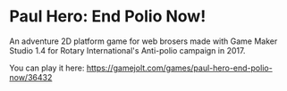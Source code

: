 # Paul Hero: End Polio Now!

An adventure 2D platform game for web brosers made with Game Maker Studio 1.4 for Rotary International's Anti-polio campaign in 2017.

You can play it here: https://gamejolt.com/games/paul-hero-end-polio-now/36432
